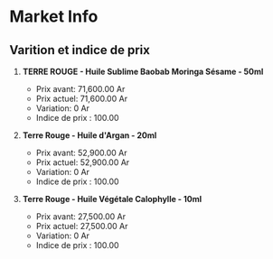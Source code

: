 # Market Info

## Varition et indice de prix

1. **TERRE ROUGE - Huile Sublime Baobab Moringa Sésame - 50ml**
   - Prix avant: 71,600.00 Ar
   - Prix actuel: 71,600.00 Ar
   - Variation: 0 Ar
   - Indice de prix : 100.00

2. **Terre Rouge - Huile d'Argan - 20ml**
   - Prix avant: 52,900.00 Ar
   - Prix actuel: 52,900.00 Ar
   - Variation: 0 Ar
   - Indice de prix : 100.00

3. **Terre Rouge - Huile Végétale Calophylle - 10ml**
   - Prix avant: 27,500.00 Ar
   - Prix actuel: 27,500.00 Ar
   - Variation: 0 Ar
   - Indice de prix : 100.00

